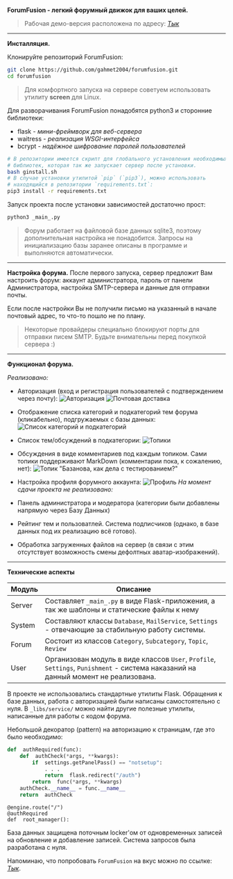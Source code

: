 **ForumFusion - легкий форумный движок для ваших целей.**

> Рабочая демо-версия расположена по адресу: [*Тык*](http://de.gallahad.ru)
***
**Инсталляция.**

Клонируйте репозиторий ForumFusion:
```bash
git clone https://github.com/gahmet2004/forumfusion.git
cd forumfusion
```

> Для комфортного запуска на сервере советуем использовать утилиту **screen** для Linux.

Для разворачивания ForumFusion понадобятся python3 и сторонние библиотеки:

 - flask - *мини-фреймворк для веб-сервера*
 - waitress - *реализация WSGI-интерфейса*
 - bcrypt - *надёжное шифрование паролей пользователей*

```bash
# В репозитории имеется скрипт для глобального установления необходимых 
# библиотек, которая так же запускает сервер после установки.
bash ginstall.sh
# В случае установки утилитой `pip` (`pip3`), можно использовать
# находящийся в репозитории `requirements.txt`:
pip3 install -r requirements.txt
```
Запуск проекта после установки зависимостей достаточно прост:
```bash
python3 _main_.py
```

> Форум работает на файловой базе данных sqlite3, поэтому дополнительная настройка не понадобится. 
> Запросы на инициализацию базы заранее описаны в программе и выполняются автоматически.
***
**Настройка форума.**
После первого запуска, сервер предложит Вам настроить форум: аккаунт администратора, пароль от панели Администратора, настройка SMTP-сервера и данные для отправки почты.

Если после настройки Вы не получили письмо на указанный в начале почтовый адрес, то что-то пошло не по плану.

> Некоторые провайдеры специально блокируют порты для отправки писем SMTP. Будьте внимательны перед покупкой сервера :)

***
**Функционал форума.**

_Реализовано:_
+ Авторизация (вход и регистрация пользователей с подтверждением через почту):
![Авторизация](https://github.com/gahmet2004/forumfusion/blob/main/UML/pictures/auth_form.png?raw=true)
![Почтовая доставка](https://github.com/gahmet2004/forumfusion/blob/main/UML/pictures/email_delivery.png?raw=true)

+ Отображение списка категорий и подкатегорий тем форума (кликабельно), подгружаемых с базы данных:
![Список категорий и подкатегорий](https://github.com/gahmet2004/forumfusion/blob/main/UML/pictures/categories.png?raw=true)
+ Список тем/обсуждений в подкатегории:
![Топики](https://github.com/gahmet2004/forumfusion/blob/main/UML/pictures/subcategory.png?raw=true)
+ Обсуждения в виде комментариев под каждым топиком. Сами топики поддерживают MarkDown (комментарии пока, к сожалению, нет):
![Топик "Базанова, как дела с тестированием?"](https://github.com/gahmet2004/forumfusion/blob/main/UML/pictures/topic_view.png?raw=true)
+ Настройка профиля форумного аккаунта:
![Профиль](https://github.com/gahmet2004/forumfusion/blob/main/UML/pictures/profile_view.png?raw=true)
_На момент сдачи проекта не реализовано:_

+ Панель администратора и модератора (категории были добавлены напрямую через Базу Данных)
+ Рейтинг тем и пользоватлей. Система подписчиков (однако, в базе данных под их реализацию всё готово).
+ Обработка загруженных файлов на сервер (в связи с этим отсутствует возможность смены дефолтных аватар-изображений).

***
**Технические аспекты**

| Модуль | Описание |	
|--|--|
| Server | Составляет `_main_.py` в виде Flask-приложения, а так же шаблоны и статические файлы к нему|
| System | Составляют классы `Database`, `MailService`, `Settings` - отвечающие за стабильную работу системы.
| Forum | Состоит из классов `Category`, `Subcategory`, `Topic`, `Review`
| User | Организован модуль в виде классов `User`, `Profile`, `Settings`, `Punishment` - система наказаний на данный момент не реализована.

В проекте не использовались стандартные утилиты Flask. Обращения к базе данных, работа с авторизацией были написаны самостоятельно с нуля. В `_libs/service/` можно найти другие полезные утилиты, написанные для работы с кодом форума.

Небольшой декоратор (pattern) на авторизацию к страницам, где это было необходимо:
```python
def  authRequired(func):
	def  authCheck(*args, **kwargs):
		if  settings.getPanelPass() == "notsetup":
			. . .
			return  flask.redirect("/auth")
		return  func(*args, **kwargs)
	authCheck.__name__ = func.__name__
	return  authCheck
```
```python3
@engine.route("/")
@authRequired
def  root_manager():
```
База данных защищена поточным locker'ом от одновременных записей на обновление и добавление записей. Система запросов была разработана с нуля.
 
Напоминаю, что попробовать `ForumFusion` на вкус можно по ссылке: [*Тык*](http://de.gallahad.ru/).
